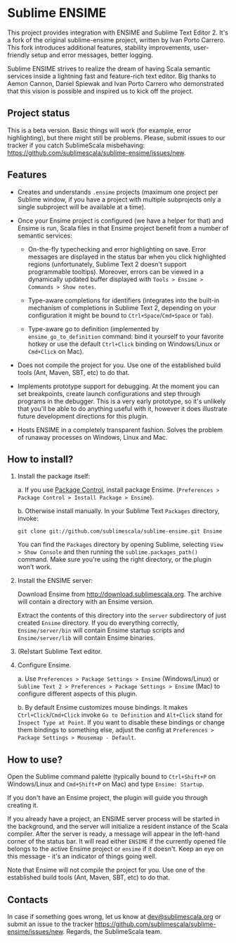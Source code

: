 # Sublime ENSIME

This project provides integration with ENSIME and Sublime Text Editor 2.
It's a fork of the original sublime-ensime project, written by Ivan Porto Carrero.
This fork introduces additional features, stability improvements, user-friendly setup and error messages,
better logging.

Sublime ENSIME strives to realize the dream of having Scala semantic services
inside a lightning fast and feature-rich text editor. Big thanks to Aemon Cannon,
Daniel Spiewak and Ivan Porto Carrero who demonstrated that this vision is possible
and inspired us to kick off the project.

## Project status

This is a beta version. Basic things will work (for example, error highlighting),
but there might still be problems. Please, submit issues to our tracker
if you catch SublimeScala misbehaving: https://github.com/sublimescala/sublime-ensime/issues/new.

## Features

* Creates and understands `.ensime` projects (maximum one project per Sublime window,
  if you have a project with multiple subprojects only a single subproject will be available at a time).

* Once your Ensime project is configured (we have a helper for that) and Ensime is run,
  Scala files in that Ensime project benefit from a number of semantic services:

    * On-the-fly typechecking and error highlighting on save. Error messages are displayed
      in the status bar when you click highlighted regions (unfortunately, Sublime Text 2 doesn't
      support programmable tooltips). Moreover, errors can be viewed in a dynamically updated buffer
      displayed with `Tools > Ensime > Commands > Show notes`.

    * Type-aware completions for identifiers (integrates into the built-in mechanism of completions
      in Sublime Text 2, depending on your configuration it might be bound to `Ctrl+Space`/`Cmd+Space` or `Tab`).

    * Type-aware go to definition (implemented by `ensime_go_to_definition` command: bind it yourself
      to your favorite hotkey or use the default `Ctrl+Click` binding on Windows/Linux or `Cmd+Click` on Mac).

* Does not compile the project for you. Use one of the established build tools (Ant,
  Maven, SBT, etc) to do that.

* Implements prototype support for debugging. At the moment you can set breakpoints, create launch
  configurations and step through programs in the debugger. This is a very early prototype,
  so it's unlikely that you'll be able to do anything useful with it, however it does illustrate
  future development directions for this plugin.

* Hosts ENSIME in a completely transparent fashion. Solves the problem of runaway processes
  on Windows, Linux and Mac.

## How to install?

1. Install the package itself:

    a. If you use [Package Control](http://wbond.net/sublime_packages/package_control), install package Ensime.
    (`Preferences > Package Control > Install Package > Ensime`).

    b. Otherwise install manually.
       In your Sublime Text `Packages` directory, invoke:

    ```
    git clone git://github.com/sublimescala/sublime-ensime.git Ensime
    ```

    You can find the `Packages` directory by opening Sublime, selecting `View > Show Console`
    and then running the `sublime.packages_path()` command.
    Make sure you're using the right directory, or the plugin won't work.

2. Install the ENSIME server:

    Download Ensime from http://download.sublimescala.org.
    The archive will contain a directory with an Ensime version.

    Extract the contents of this directory into the `server` subdirectory
    of just created `Ensime` directory. If you do everything correctly,
    `Ensime/server/bin` will contain Ensime startup scripts and
    `Ensime/server/lib` will contain Ensime binaries.

3. (Re)start Sublime Text editor.

4. Configure Ensime.

    a. Use `Preferences > Package Settings > Ensime` (Windows/Linux) or
       `Sublime Text 2 > Preferences > Package Settings > Ensime` (Mac)
       to configure different aspects of this plugin.

    b. By default Ensime customizes mouse bindings. It makes
       `Ctrl+Click`/`Cmd+Click` invoke `Go to Definition` and `Alt+Click` stand for `Inspect Type at Point`.
       If you want to disable these bindings or change them bindings to something else,
       adjust the config at `Preferences > Package Settings > Mousemap - Default`.

## How to use?

Open the Sublime command palette (typically bound to `Ctrl+Shift+P` on Windows/Linux and `Cmd+Shift+P` on Mac) and type `Ensime: Startup`.

If you don't have an Ensime project, the plugin will guide you through creating it.

If you already have a project, an ENSIME server process will be started in the background,
and the server will initialize a resident instance of the Scala compiler.
After the server is ready, a message will appear in the left-hand corner of the status bar.
It will read either `ENSIME` if the currently opened file belongs to the active Ensime project
or `ensime` if it doesn't. Keep an eye on this message - it's an indicator of things going well.

Note that Ensime will not compile the project for you. Use one of the established build tools (Ant,
Maven, SBT, etc) to do that.

## Contacts

In case if something goes wrong, let us know at dev@sublimescala.org or
submit an issue to the tracker https://github.com/sublimescala/sublime-ensime/issues/new.
Regards, the SublimeScala team.
